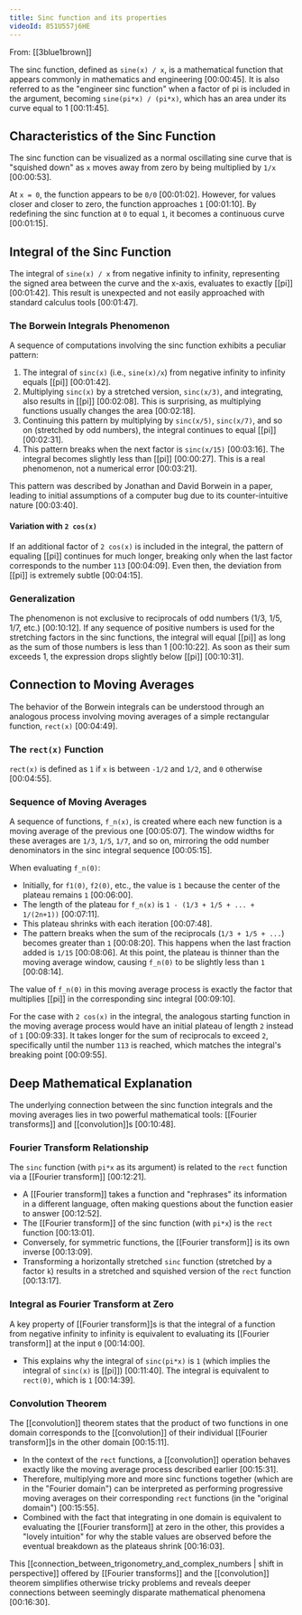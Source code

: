 ```yaml
---
title: Sinc function and its properties
videoId: 851U557j6HE
---
```


From: [[3blue1brown]] <br/> 

The sinc function, defined as `sine(x) / x`, is a mathematical function that appears commonly in mathematics and engineering <a class="yt-timestamp" data-t="00:00:45">[00:00:45]</a>. It is also referred to as the "engineer sinc function" when a factor of pi is included in the argument, becoming `sine(pi*x) / (pi*x)`, which has an area under its curve equal to 1 <a class="yt-timestamp" data-t="00:11:45">[00:11:45]</a>.

## Characteristics of the Sinc Function

The sinc function can be visualized as a normal oscillating sine curve that is "squished down" as `x` moves away from zero by being multiplied by `1/x` <a class="yt-timestamp" data-t="00:00:53">[00:00:53]</a>.

At `x = 0`, the function appears to be `0/0` <a class="yt-timestamp" data-t="00:01:02">[00:01:02]</a>. However, for values closer and closer to zero, the function approaches `1` <a class="yt-timestamp" data-t="00:01:10">[00:01:10]</a>. By redefining the sinc function at `0` to equal `1`, it becomes a continuous curve <a class="yt-timestamp" data-t="00:01:15">[00:01:15]</a>.

## Integral of the Sinc Function

The integral of `sine(x) / x` from negative infinity to infinity, representing the signed area between the curve and the x-axis, evaluates to exactly [[pi]] <a class="yt-timestamp" data-t="00:01:42">[00:01:42]</a>. This result is unexpected and not easily approached with standard calculus tools <a class="yt-timestamp" data-t="00:01:47">[00:01:47]</a>.

### The Borwein Integrals Phenomenon

A sequence of computations involving the sinc function exhibits a peculiar pattern:
1.  The integral of `sinc(x)` (i.e., `sine(x)/x`) from negative infinity to infinity equals [[pi]] <a class="yt-timestamp" data-t="00:01:42">[00:01:42]</a>.
2.  Multiplying `sinc(x)` by a stretched version, `sinc(x/3)`, and integrating, also results in [[pi]] <a class="yt-timestamp" data-t="00:02:08">[00:02:08]</a>. This is surprising, as multiplying functions usually changes the area <a class="yt-timestamp" data-t="00:02:18">[00:02:18]</a>.
3.  Continuing this pattern by multiplying by `sinc(x/5)`, `sinc(x/7)`, and so on (stretched by odd numbers), the integral continues to equal [[pi]] <a class="yt-timestamp" data-t="00:02:31">[00:02:31]</a>.
4.  This pattern breaks when the next factor is `sinc(x/15)` <a class="yt-timestamp" data-t="00:03:16">[00:03:16]</a>. The integral becomes slightly less than [[pi]] <a class="yt-timestamp" data-t="00:00:27">[00:00:27]</a>. This is a real phenomenon, not a numerical error <a class="yt-timestamp" data-t="00:03:21">[00:03:21]</a>.

This pattern was described by Jonathan and David Borwein in a paper, leading to initial assumptions of a computer bug due to its counter-intuitive nature <a class="yt-timestamp" data-t="00:03:40">[00:03:40]</a>.

#### Variation with `2 cos(x)`

If an additional factor of `2 cos(x)` is included in the integral, the pattern of equaling [[pi]] continues for much longer, breaking only when the last factor corresponds to the number `113` <a class="yt-timestamp" data-t="00:04:09">[00:04:09]</a>. Even then, the deviation from [[pi]] is extremely subtle <a class="yt-timestamp" data-t="00:04:15">[00:04:15]</a>.

### Generalization

The phenomenon is not exclusive to reciprocals of odd numbers (1/3, 1/5, 1/7, etc.) <a class="yt-timestamp" data-t="00:10:12">[00:10:12]</a>. If any sequence of positive numbers is used for the stretching factors in the sinc functions, the integral will equal [[pi]] as long as the sum of those numbers is less than 1 <a class="yt-timestamp" data-t="00:10:22">[00:10:22]</a>. As soon as their sum exceeds 1, the expression drops slightly below [[pi]] <a class="yt-timestamp" data-t="00:10:31">[00:10:31]</a>.

## Connection to Moving Averages

The behavior of the Borwein integrals can be understood through an analogous process involving moving averages of a simple rectangular function, `rect(x)` <a class="yt-timestamp" data-t="00:04:49">[00:04:49]</a>.

### The `rect(x)` Function

`rect(x)` is defined as `1` if `x` is between `-1/2` and `1/2`, and `0` otherwise <a class="yt-timestamp" data-t="00:04:55">[00:04:55]</a>.

### Sequence of Moving Averages

A sequence of functions, `f_n(x)`, is created where each new function is a moving average of the previous one <a class="yt-timestamp" data-t="00:05:07">[00:05:07]</a>. The window widths for these averages are `1/3`, `1/5`, `1/7`, and so on, mirroring the odd number denominators in the sinc integral sequence <a class="yt-timestamp" data-t="00:05:15">[00:05:15]</a>.

When evaluating `f_n(0)`:
*   Initially, for `f1(0)`, `f2(0)`, etc., the value is `1` because the center of the plateau remains `1` <a class="yt-timestamp" data-t="00:06:00">[00:06:00]</a>.
*   The length of the plateau for `f_n(x)` is `1 - (1/3 + 1/5 + ... + 1/(2n+1))` <a class="yt-timestamp" data-t="00:07:11">[00:07:11]</a>.
*   This plateau shrinks with each iteration <a class="yt-timestamp" data-t="00:07:48">[00:07:48]</a>.
*   The pattern breaks when the sum of the reciprocals (`1/3 + 1/5 + ...`) becomes greater than `1` <a class="yt-timestamp" data-t="00:08:20">[00:08:20]</a>. This happens when the last fraction added is `1/15` <a class="yt-timestamp" data-t="00:08:06">[00:08:06]</a>. At this point, the plateau is thinner than the moving average window, causing `f_n(0)` to be slightly less than `1` <a class="yt-timestamp" data-t="00:08:14">[00:08:14]</a>.

The value of `f_n(0)` in this moving average process is exactly the factor that multiplies [[pi]] in the corresponding sinc integral <a class="yt-timestamp" data-t="00:09:10">[00:09:10]</a>.

For the case with `2 cos(x)` in the integral, the analogous starting function in the moving average process would have an initial plateau of length `2` instead of `1` <a class="yt-timestamp" data-t="00:09:33">[00:09:33]</a>. It takes longer for the sum of reciprocals to exceed `2`, specifically until the number `113` is reached, which matches the integral's breaking point <a class="yt-timestamp" data-t="00:09:55">[00:09:55]</a>.

## Deep Mathematical Explanation

The underlying connection between the sinc function integrals and the moving averages lies in two powerful mathematical tools: [[Fourier transforms]] and [[convolution]]s <a class="yt-timestamp" data-t="00:10:48">[00:10:48]</a>.

### Fourier Transform Relationship

The `sinc` function (with `pi*x` as its argument) is related to the `rect` function via a [[Fourier transform]] <a class="yt-timestamp" data-t="00:12:21">[00:12:21]</a>.
*   A [[Fourier transform]] takes a function and "rephrases" its information in a different language, often making questions about the function easier to answer <a class="yt-timestamp" data-t="00:12:52">[00:12:52]</a>.
*   The [[Fourier transform]] of the sinc function (with `pi*x`) is the `rect` function <a class="yt-timestamp" data-t="00:13:01">[00:13:01]</a>.
*   Conversely, for symmetric functions, the [[Fourier transform]] is its own inverse <a class="yt-timestamp" data-t="00:13:09">[00:13:09]</a>.
*   Transforming a horizontally stretched `sinc` function (stretched by a factor `k`) results in a stretched and squished version of the `rect` function <a class="yt-timestamp" data-t="00:13:17">[00:13:17]</a>.

### Integral as Fourier Transform at Zero

A key property of [[Fourier transform]]s is that the integral of a function from negative infinity to infinity is equivalent to evaluating its [[Fourier transform]] at the input `0` <a class="yt-timestamp" data-t="00:14:00">[00:14:00]</a>.
*   This explains why the integral of `sinc(pi*x)` is `1` (which implies the integral of `sinc(x)` is [[pi]]) <a class="yt-timestamp" data-t="00:11:40">[00:11:40]</a>. The integral is equivalent to `rect(0)`, which is `1` <a class="yt-timestamp" data-t="00:14:39">[00:14:39]</a>.

### Convolution Theorem

The [[convolution]] theorem states that the product of two functions in one domain corresponds to the [[convolution]] of their individual [[Fourier transform]]s in the other domain <a class="yt-timestamp" data-t="00:15:11">[00:15:11]</a>.
*   In the context of the `rect` functions, a [[convolution]] operation behaves exactly like the moving average process described earlier <a class="yt-timestamp" data-t="00:15:31">[00:15:31]</a>.
*   Therefore, multiplying more and more sinc functions together (which are in the "Fourier domain") can be interpreted as performing progressive moving averages on their corresponding `rect` functions (in the "original domain") <a class="yt-timestamp" data-t="00:15:55">[00:15:55]</a>.
*   Combined with the fact that integrating in one domain is equivalent to evaluating the [[Fourier transform]] at zero in the other, this provides a "lovely intuition" for why the stable values are observed before the eventual breakdown as the plateaus shrink <a class="yt-timestamp" data-t="00:16:03">[00:16:03]</a>.

This [[connection_between_trigonometry_and_complex_numbers | shift in perspective]] offered by [[Fourier transforms]] and the [[convolution]] theorem simplifies otherwise tricky problems and reveals deeper connections between seemingly disparate mathematical phenomena <a class="yt-timestamp" data-t="00:16:30">[00:16:30]</a>.